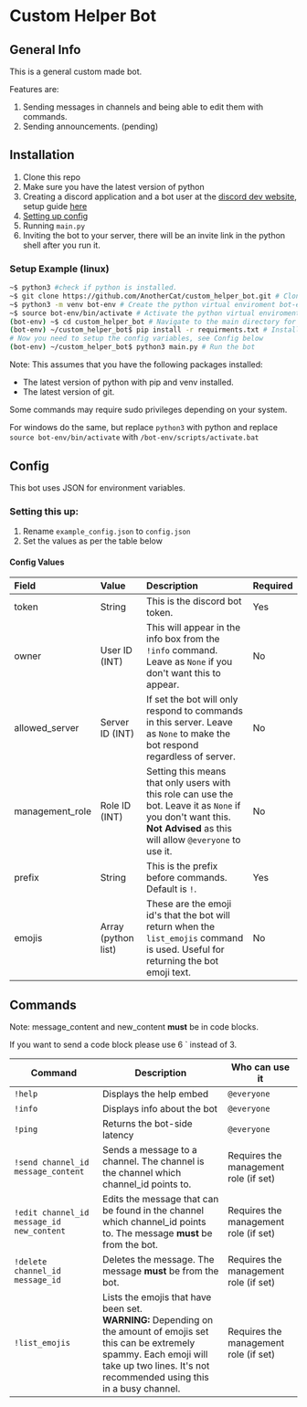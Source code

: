 # Custom Helper Bot

## General Info

This is a general custom made bot.

Features are:

1. Sending messages in channels and being able to edit them with commands.
2. Sending announcements. (pending)



## Installation 

1. Clone this repo
2. Make sure you have the latest version of python
3. Creating a discord application and a bot user at the [discord dev website](https://discord.com/developers/applications), setup guide [here](https://discordpy.readthedocs.io/en/latest/discord.html#creating-a-bot-account)
4. [Setting up config](#config)
5. Running `main.py` 
6. Inviting the bot to your server, there will be an invite link in the python shell after you run it. 

### Setup Example (linux)

```bash
~$ python3 #check if python is installed.
~$ git clone https://github.com/AnotherCat/custom_helper_bot.git # Clone this github repo
~$ python3 -m venv bot-env # Create the python virtual enviroment bot-env
~$ source bot-env/bin/activate # Activate the python virtual enviroment (will need to do this every time you want to be able to run the bot)
(bot-env) ~$ cd custom_helper_bot # Navigate to the main directory for the project.
(bot-env) ~/custom_helper_bot$ pip install -r requirments.txt # Install the required python packeges.
# Now you need to setup the config variables, see Config below
(bot-env) ~/custom_helper_bot$ python3 main.py # Run the bot
```

Note: This assumes that you have the following packages installed: 

- The latest version of python with pip and venv installed. 
- The latest version of git.

Some commands may require sudo privileges depending on your system.

For windows do the same, but replace `python3` with python and replace `source bot-env/bin/activate` with `/bot-env/scripts/activate.bat`

## Config

This bot uses JSON for environment variables. 

### Setting this up:

1. Rename `example_config.json` to `config.json`
2. Set the values as per the table below

#### Config Values
| Field           | Value           | Description                                                  | Required |
| :-------------- | :------------------ | :----------------------------------------------------------- | --------------- |
| token | String          | This is the discord bot token.                               | Yes |
| owner   | User ID (INT)   | This will appear in the info box from the `!info` command. Leave as `None` if you don't want this to appear. | No |
| allowed_server | Server ID (INT) | If set the bot will only respond to commands in this server. Leave as `None` to make the bot respond regardless of server.| No |
| management_role | Role ID (INT)   | Setting this means that only users with this role can use the bot. Leave it as `None` if you don't want this. **Not Advised** as this will allow `@everyone` to use it. | No |
| prefix    | String          | This is the prefix before commands. Default is `!`.          | Yes |
| emojis | Array (python list) | These are the emoji id's that the bot will return when the `list_emojis` command is used. Useful for returning the bot emoji text. | No |

## Commands

Note: message_content and new_content **must** be in code blocks.

If you want to send a code block please use 6 ` instead of 3.

| Command                                   | Description                                                  | Who can use it                        |
| ----------------------------------------- | ------------------------------------------------------------ | ------------------------------------- |
| `!help`                                   | Displays the help embed                                      | `@everyone`                           |
| `!info`                                   | Displays info about the bot                                  | `@everyone`                           |
| `!ping`                                   | Returns the bot-side latency                                 | `@everyone`                           |
| `!send channel_id message_content`        | Sends a message to a channel. The channel is the channel which channel_id points to. | Requires the management role (if set) |
| `!edit channel_id message_id new_content` | Edits the message that can be found in the channel which channel_id points to. The message **must** be from the bot. | Requires the management role (if set) |
| `!delete channel_id message_id`           | Deletes the message. The message **must** be from the bot.   | Requires the management role (if set) |
| `!list_emojis`                            | Lists the emojis that have been set.<br />**WARNING:** Depending on the amount of emojis set this can be extremely spammy. Each emoji will take up two lines. It's not recommended using this in a busy channel. | Requires the management role (if set) |

